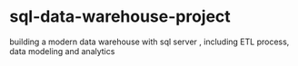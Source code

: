 # sql-data-warehouse-project
building a modern data warehouse with sql server , including ETL process, data modeling and analytics 
